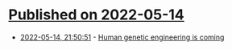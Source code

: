# [Published on 2022-05-14](index.md)

* [2022-05-14, 21:50:51](https://news.ycombinator.com/item?id=31382947) - [Human genetic engineering is coming](https://www.theglobeandmail.com/opinion/article-human-genetic-engineering-is-coming-we-must-discuss-the-social-and/)
